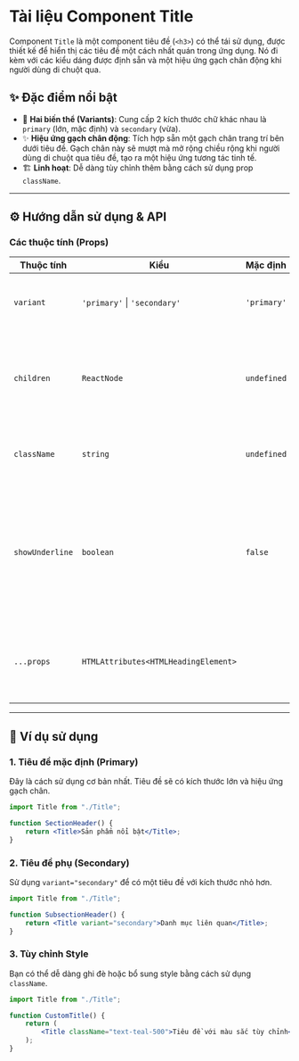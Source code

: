 # Tài liệu Component Title

Component `Title` là một component tiêu đề (`<h3>`) có thể tái sử dụng, được thiết kế để hiển thị các tiêu đề một cách nhất quán trong ứng dụng. Nó đi kèm với các kiểu dáng được định sẵn và một hiệu ứng gạch chân động khi người dùng di chuột qua.

## ✨ Đặc điểm nổi bật

- 🎨 **Hai biến thể (Variants)**: Cung cấp 2 kích thước chữ khác nhau là `primary` (lớn, mặc định) và `secondary` (vừa).
- ✨ **Hiệu ứng gạch chân động**: Tích hợp sẵn một gạch chân trang trí bên dưới tiêu đề. Gạch chân này sẽ mượt mà mở rộng chiều rộng khi người dùng di chuột qua tiêu đề, tạo ra một hiệu ứng tương tác tinh tế.
- 🏗️ **Linh hoạt**: Dễ dàng tùy chỉnh thêm bằng cách sử dụng prop `className`.

---

## ⚙️ Hướng dẫn sử dụng & API

### Các thuộc tính (Props)
| Thuộc tính      | Kiểu                                 | Mặc định      | Mô tả                                                                                                                  |
|-----------------|--------------------------------------|---------------|------------------------------------------------------------------------------------------------------------------------|
| `variant`       | `'primary'` \| `'secondary'`         | `'primary'`   | Xác định kiểu dáng (kích thước) của tiêu đề.                                                                          |
| `children`      | `ReactNode`                          | `undefined`   | Nội dung văn bản hoặc các phần tử React sẽ hiển thị bên trong tiêu đề.                                                 |
| `className`     | `string`                             | `undefined`   | Các lớp CSS bổ sung để tùy chỉnh giao diện.                                                                            |
| `showUnderline` | `boolean`                            | `false`       | **Lưu ý:** Prop này được định nghĩa nhưng hiện tại chưa có ảnh hưởng đến component. Gạch chân động luôn được hiển thị. |
| `...props`      | `HTMLAttributes<HTMLHeadingElement>` |               | Bất kỳ thuộc tính hợp lệ nào khác của thẻ `<h3>` trong HTML.                                                           |
---

## 🚀 Ví dụ sử dụng

### 1\. Tiêu đề mặc định (Primary)

Đây là cách sử dụng cơ bản nhất. Tiêu đề sẽ có kích thước lớn và hiệu ứng gạch chân.

```jsx
import Title from "./Title";

function SectionHeader() {
    return <Title>Sản phẩm nổi bật</Title>;
}
```

### 2\. Tiêu đề phụ (Secondary)

Sử dụng `variant="secondary"` để có một tiêu đề với kích thước nhỏ hơn.

```jsx
import Title from "./Title";

function SubsectionHeader() {
    return <Title variant="secondary">Danh mục liên quan</Title>;
}
```

### 3\. Tùy chỉnh Style

Bạn có thể dễ dàng ghi đè hoặc bổ sung style bằng cách sử dụng `className`.

```jsx
import Title from "./Title";

function CustomTitle() {
    return (
        <Title className="text-teal-500">Tiêu đề với màu sắc tùy chỉnh</Title>
    );
}
```
